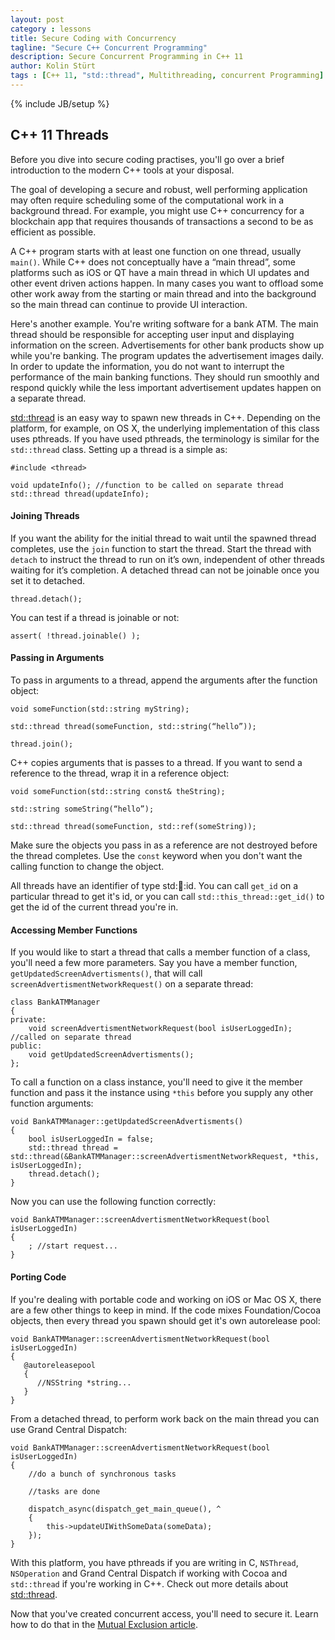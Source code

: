 ```yaml
---
layout: post
category : lessons
title: Secure Coding with Concurrency
tagline: "Secure C++ Concurrent Programming"
description: Secure Concurrent Programming in C++ 11
author: Kolin Stürt
tags : [C++ 11, "std::thread", Multithreading, concurrent Programming]
---
```

{% include JB/setup %}

## C++ 11 Threads

Before you dive into secure coding practises, you'll go over a brief introduction to the modern C++ tools at your disposal. 

The goal of developing a secure and robust, well performing application may often require scheduling some of the computational work in a background thread. For example, you might use C++ concurrency for a blockchain app that requires thousands of transactions a second to be as efficient as possible.

A C++ program starts with at least one function on one thread, usually `main()`. While C++ does not conceptually have a “main thread”, some platforms such as iOS or QT have a main thread in which UI updates and other event driven actions happen. In many cases you want to offload some other work away from the starting or main thread and into the background so the main thread can continue to provide UI interaction. 

Here's another example. You're writing software for a bank ATM. The main thread should be responsible for accepting user input and displaying information on the screen. Advertisements for other bank products show up while you're banking. The program updates the advertisement images daily. In order to update the information, you do not want to interrupt the performance of the main banking functions. They should run smoothly and respond quickly while the less important advertisement updates happen on a separate thread.

[std::thread](http://en.cppreference.com/w/cpp/thread/thread) is an easy way to spawn new threads in C++. Depending on the platform, for example, on OS X, the underlying implementation of this class uses pthreads. If you have used pthreads, the terminology is similar for the `std::thread` class. Setting up a thread is a simple as:

	#include <thread>

	void updateInfo(); //function to be called on separate thread 
	std::thread thread(updateInfo);

#### Joining Threads

If you want the ability for the initial thread to wait until the spawned thread completes, use the `join` function to start the thread. Start the thread with `detach` to instruct the thread to run on it’s own, independent of other threads waiting for it’s completion. A detached thread can not be joinable once you set it to detached.

	thread.detach();

You can test if a thread is joinable or not:

	assert( !thread.joinable() );
	
#### Passing in Arguments

To pass in arguments to a thread, append the arguments after the function object:

	void someFunction(std::string myString);
	
	std::thread thread(someFunction, std::string(“hello”));
	
	thread.join();

C++ copies arguments that is passes to a thread. If you want to send a reference to the thread, wrap it in a reference object:

	void someFunction(std::string const& theString);
	
	std::string someString(“hello”);
	
	std::thread thread(someFunction, std::ref(someString));

Make sure the objects you pass in as a reference are not destroyed before the thread completes. Use the `const` keyword when you don't want the calling function to change the object.

All threads have an identifier of type std::thread::id. You can call `get_id` on a particular thread to get it's id, or you can call `std::this_thread::get_id()` to get the id of the current thread you're in.

#### Accessing Member Functions

If you would like to start a thread that calls a member function of a class, you'll need a few more parameters. Say you have a member function, `getUpdatedScreenAdvertisments()`, that will call `screenAdvertismentNetworkRequest()` on a separate thread:

	class BankATMManager
	{
	private:
	    void screenAdvertismentNetworkRequest(bool isUserLoggedIn); //called on separate thread
	public:
	    void getUpdatedScreenAdvertisments();
	};



To call a function on a class instance, you'll need to give it the member function and pass it the instance using `*this` before you supply any other function arguments:

	void BankATMManager::getUpdatedScreenAdvertisments()
	{
	    bool isUserLoggedIn = false;
	    std::thread thread = std::thread(&BankATMManager::screenAdvertismentNetworkRequest, *this, isUserLoggedIn);
	    thread.detach();
	}

Now you can use the following function correctly:

	void BankATMManager::screenAdvertismentNetworkRequest(bool isUserLoggedIn)
	{
	    ; //start request...
	}

#### Porting Code

If you're dealing with portable code and working on iOS or Mac OS X, there are a few other things to keep in mind. If the code mixes Foundation/Cocoa objects, then every thread you spawn should get it's own autorelease pool:

	void BankATMManager::screenAdvertismentNetworkRequest(bool isUserLoggedIn)
	{
	   @autoreleasepool
	   {
	      //NSString *string...
	   }
	}

From a detached thread, to perform work back on the main thread you can use Grand Central Dispatch:
        
	void BankATMManager::screenAdvertismentNetworkRequest(bool isUserLoggedIn)
	{
		//do a bunch of synchronous tasks
		
		//tasks are done
		
		dispatch_async(dispatch_get_main_queue(), ^
		{
		    this->updateUIWithSomeData(someData);
		});
	}

With this platform, you have pthreads if you are writing in C, `NSThread`, `NSOperation` and Grand Central Dispatch if working with Cocoa and `std::thread` if you're working in C++. Check out more details about [std::thread](http://en.cppreference.com/w/cpp/thread/thread).

Now that you've created concurrent access, you'll need to secure it. Learn how to do that in the [Mutual Exclusion article](https://kolinsturt.github.io/lessons/2014/02/01/mutex).

